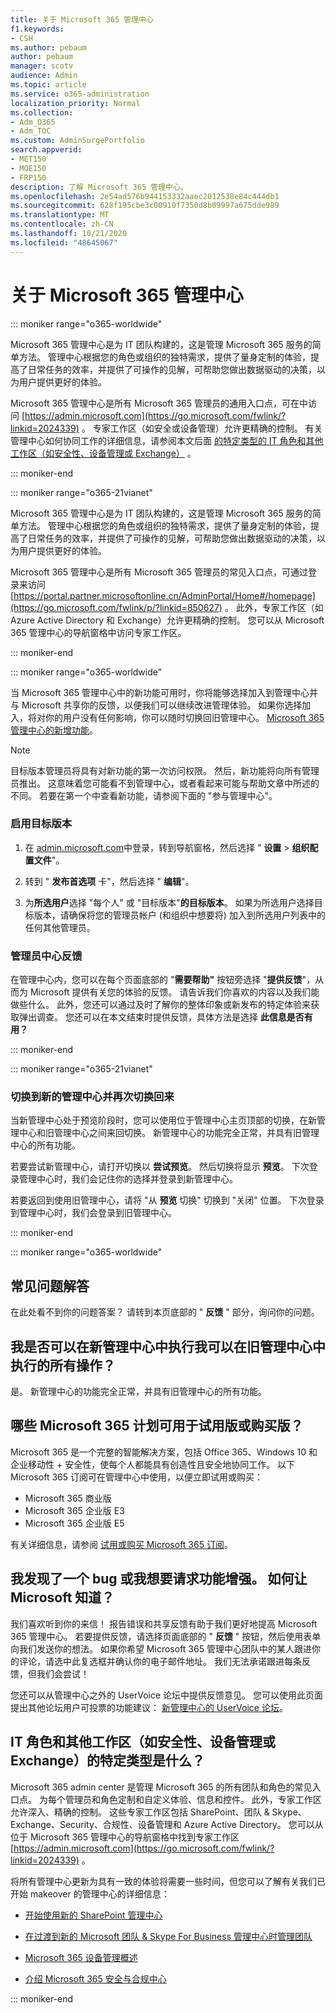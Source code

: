 ```yaml
---
title: 关于 Microsoft 365 管理中心
f1.keywords:
- CSH
ms.author: pebaum
author: pebaum
manager: scotv
audience: Admin
ms.topic: article
ms.service: o365-administration
localization_priority: Normal
ms.collection:
- Adm_O365
- Adm_TOC
ms.custom: AdminSurgePortfolio
search.appverid:
- MET150
- MOE150
- FRP150
description: 了解 Microsoft 365 管理中心。
ms.openlocfilehash: 2e54ad576b944153332aaec2012538e84c444db1
ms.sourcegitcommit: 628f195cbe3c00910f7350d8b09997a675dde989
ms.translationtype: MT
ms.contentlocale: zh-CN
ms.lasthandoff: 10/21/2020
ms.locfileid: "48645067"
---
```

# <a name="about-the-microsoft-365-admin-center"></a>关于 Microsoft 365 管理中心

::: moniker range="o365-worldwide"

Microsoft 365 管理中心是为 IT 团队构建的，这是管理 Microsoft 365 服务的简单方法。 管理中心根据您的角色或组织的独特需求，提供了量身定制的体验，提高了日常任务的效率，并提供了可操作的见解，可帮助您做出数据驱动的决策，以为用户提供更好的体验。

Microsoft 365 管理中心是所有 Microsoft 365 管理员的通用入口点，可在中访问 [https://admin.microsoft.com](https://go.microsoft.com/fwlink/?linkid=2024339) 。 专家工作区（如安全或设备管理）允许更精确的控制。 有关管理中心如何协同工作的详细信息，请参阅本文后面 [的特定类型的 IT 角色和其他工作区（如安全性、设备管理或 Exchange）](#what-about-the-specific-types-of-it-roles-and-other-workspaces-like-security-device-management-or-exchange) 。

::: moniker-end

::: moniker range="o365-21vianet"

Microsoft 365 管理中心是为 IT 团队构建的，这是管理 Microsoft 365 服务的简单方法。 管理中心根据您的角色或组织的独特需求，提供了量身定制的体验，提高了日常任务的效率，并提供了可操作的见解，可帮助您做出数据驱动的决策，以为用户提供更好的体验。

Microsoft 365 管理中心是所有 Microsoft 365 管理员的常见入口点，可通过登录来访问 [https://portal.partner.microsoftonline.cn/AdminPortal/Home#/homepage](https://go.microsoft.com/fwlink/p/?linkid=850627) 。 此外，专家工作区（如 Azure Active Directory 和 Exchange）允许更精确的控制。 您可以从 Microsoft 365 管理中心的导航窗格中访问专家工作区。

::: moniker-end

::: moniker range="o365-worldwide"

当 Microsoft 365 管理中心中的新功能可用时，你将能够选择加入到管理中心并与 Microsoft 共享你的反馈，以便我们可以继续改进管理体验。 如果你选择加入，将对你的用户没有任何影响，你可以随时切换回旧管理中心。
[Microsoft 365 管理中心的新增功能](whats-new-in-preview.md)。
  
> [!NOTE]
> 目标版本管理员将具有对新功能的第一次访问权限。 然后，新功能将向所有管理员推出。 这意味着您可能看不到管理中心，或者看起来可能与帮助文章中所述的不同。 若要在第一个中查看新功能，请参阅下面的 "参与管理中心"。 

### <a name="turn-on-targeted-release"></a>启用目标版本

1. 在 [admin.microsoft.com](https://admin.microsoft.com)中登录，转到导航窗格，然后选择 " **设置** \> **组织配置文件**"。

2. 转到 " **发布首选项** 卡"，然后选择 " **编辑**"。 
    
3. 为**所选用户**选择 "每个人" 或 "目标版本"**的目标版本**。 如果为所选用户选择目标版本，请确保将您的管理员帐户 (和组织中想要将) 加入到所选用户列表中的任何其他管理员。
    
### <a name="admin-center-feedback"></a>管理员中心反馈

在管理中心内，您可以在每个页面底部的 "**需要帮助"** 按钮旁选择 "**提供反馈**"，从而为 Microsoft 提供有关您的体验的反馈。 请告诉我们你喜欢的内容以及我们能做些什么。 此外，您还可以通过及时了解你的整体印象或新发布的特定体验来获取弹出调查。 您还可以在本文结束时提供反馈，具体方法是选择 **此信息是否有用？**
  
::: moniker-end

::: moniker range="o365-21vianet"

### <a name="switch-to-the-new-admin-center-and-back-again"></a>切换到新的管理中心并再次切换回来

当新管理中心处于预览阶段时，您可以使用位于管理中心主页顶部的切换，在新管理中心和旧管理中心之间来回切换。 新管理中心的功能完全正常，并具有旧管理中心的所有功能。

若要尝试新管理中心，请打开切换以 <b>尝试预览</b>。 然后切换将显示 <b>预览</b>。 下次登录管理中心时，我们会记住你的选择并登录到新管理中心。

若要返回到使用旧管理中心，请将 "从 <b>预览</b> 切换" 切换到 "关闭" 位置。 下次登录到管理中心时，我们会登录到旧管理中心。

::: moniker-end

::: moniker range="o365-worldwide"

## <a name="frequently-asked-questions"></a>常见问题解答

在此处看不到你的问题答案？ 请转到本页底部的 " **反馈** " 部分，询问你的问题。 
  
## <a name="can-i-do-everything-in-the-new-admin-center-that-i-can-do-in-the-old-admin-center"></a>我是否可以在新管理中心中执行我可以在旧管理中心中执行的所有操作？

是。 新管理中心的功能完全正常，并具有旧管理中心的所有功能。
  
## <a name="which-microsoft-365-plans-are-available-to-trial-or-buy"></a>哪些 Microsoft 365 计划可用于试用版或购买版？

Microsoft 365 是一个完整的智能解决方案，包括 Office 365、Windows 10 和企业移动性 + 安全性，使每个人都能具有创造性且安全地协同工作。 以下 Microsoft 365 订阅可在管理中心中使用，以便立即试用或购买：
  
- Microsoft 365 商业版
- Microsoft 365 企业版 E3
- Microsoft 365 企业版 E5
    
有关详细信息，请参阅 [试用或购买 Microsoft 365 订阅](../commerce/try-or-buy-microsoft-365.md)。

## <a name="i-found-a-bug-or-i-want-to-request-a-feature-enhancement-how-do-i-let-microsoft-know"></a>我发现了一个 bug 或我想要请求功能增强。 如何让 Microsoft 知道？

我们喜欢听到你的来信！ 报告错误和共享反馈有助于我们更好地提高 Microsoft 365 管理中心。 若要提供反馈，请选择页面底部的 " **反馈** " 按钮，然后使用表单向我们发送你的想法。 如果你希望 Microsoft 365 管理中心团队中的某人跟进你的评论，请选中此复选框并确认你的电子邮件地址。 我们无法承诺跟进每条反馈，但我们会尝试！ 
  
您还可以从管理中心之外的 UserVoice 论坛中提供反馈意见。 您可以使用此页面提出其他论坛用户可投票的功能建议： [新管理中心的 UserVoice 论坛](https://go.microsoft.com/fwlink/?linkid=2024994)。

## <a name="what-about-the-specific-types-of-it-roles-and-other-workspaces-like-security-device-management-or-exchange"></a>IT 角色和其他工作区（如安全性、设备管理或 Exchange）的特定类型是什么？

Microsoft 365 admin center 是管理 Microsoft 365 的所有团队和角色的常见入口点。 为每个管理员和角色定制和自定义体验、信息和控件。 此外，专家工作区允许深入、精确的控制。 这些专家工作区包括 SharePoint、团队 &amp; Skype、Exchange、Security、合规性、设备管理和 Azure Active Directory。 您可以从位于 Microsoft 365 管理中心的导航窗格中找到专家工作区 [https://admin.microsoft.com](https://go.microsoft.com/fwlink/?linkid=2024339) 。
  
将所有管理中心更新为具有一致的体验将需要一些时间，但您可以了解有关我们已开始 makeover 的管理中心的详细信息：
  
- [开始使用新的 SharePoint 管理中心](https://go.microsoft.com/fwlink/?linkid=2024186)
    
- [在过渡到新的 Microsoft 团队 &amp; Skype For Business 管理中心时管理团队](https://go.microsoft.com/fwlink/?linkid=2024308)
    
- [Microsoft 365 设备管理概述](https://go.microsoft.com/fwlink/?linkid=2006262)
    
- [介绍 Microsoft 365 安全与合规中心](https://go.microsoft.com/fwlink/?linkid=2025413)

::: moniker-end
